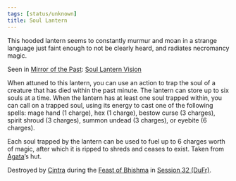 ```yaml
---
tags: [status/unknown]
title: Soul Lantern
---
```


This hooded lantern seems to constantly murmur and moan in a strange language just faint enough to not be clearly heard, and radiates necromancy magic. 

Seen in [Mirror of the Past](<./mirror-of-the-past.md>): [Soul Lantern Vision](<../../mirror-visions/soul-lantern-vision.md>)

When attuned to this lantern, you can use an action to trap the soul of a creature that has died within the past minute. The lantern can store up to six souls at a time. When the lantern has at least one soul trapped within, you can call on a trapped soul, using its energy to cast one of the following spells: mage hand (1 charge), hex (1 charge), bestow curse (3 charges), spirit shroud (3 charges), summon undead (3 charges), or eyebite (6 charges). 

Each soul trapped by the lantern can be used to fuel up to 6 charges worth of magic, after which it is ripped to shreds and ceases to exist. Taken from [Agata](<../../../../people/fey/agata.md>)’s hut. 

Destroyed by [Cintra](<../../../../people/dunmari/cintra.md>) during the [Feast of Bhishma](<../../../../time/holidays-and-festivals/dunmari-festivals/feast-of-bhishma.md>) in [Session 32 (DuFr)](<../../session-notes/session-32-dufr.md>).